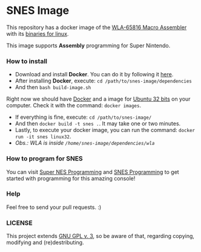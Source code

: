 # SNES Image
This repository has a docker image of the [WLA-65816 Macro Assembler](http://www.villehelin.com/wla.html) with its [binaries for linux](http://www.mediafire.com/download/eownw7vsmimasad/wla_linux_binaries.zip).

This image supports __Assembly__ programming for Super Nintendo.

### How to install
  - Download and install __Docker__. You can do it by following it [here](https://docs.docker.com/engine/installation/linux/ubuntulinux/).
  - After installing __Docker__, execute: ```cd /path/to/snes-image/dependencies``` 
  - And then ```bash build-image.sh```
  
Right now we should have [Docker](https://www.docker.com/) and a image for [Ubuntu 32 bits](https://github.com/docker-32bit/ubuntu) on your computer. Check it with the command: ```docker images```.
  
  - If everything is fine, execute: ```cd /path/to/snes-image/``` 
  - And then ```docker build -t snes .```. It may take one or two minutes.
  - Lastly, to execute your docker image, you can run the command: ```docker run -it snes linux32```. 
  - _Obs.: WLA is inside ```/home/snes-image/dependencies/wla```_

### How to program for SNES
You can visit [Super NES Programming](https://en.wikibooks.org/wiki/Super_NES_Programming) and [SNES Programming](http://wiki.superfamicom.org/snes/show/HomePage) to get started with programming for this amazing console!

### Help
Feel free to send your pull requests. :)

### LICENSE
This project extends [GNU GPL v. 3](http://www.gnu.org/licenses/gpl-3.0.en.html), so be aware of that, regarding copying, modifying and (re)destributing.
